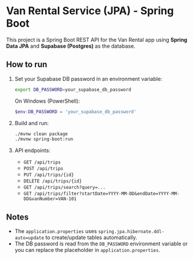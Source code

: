 # Van Rental Service (JPA) - Spring Boot

This project is a Spring Boot REST API for the Van Rental app using **Spring Data JPA** and **Supabase (Postgres)** as the database.

## How to run

1. Set your Supabase DB password in an environment variable:
   ```bash
   export DB_PASSWORD=your_supabase_db_password
   ```
   On Windows (PowerShell):
   ```powershell
   $env:DB_PASSWORD = 'your_supabase_db_password'
   ```

2. Build and run:
   ```bash
   ./mvnw clean package
   ./mvnw spring-boot:run
   ```

3. API endpoints:
   - `GET /api/trips`
   - `POST /api/trips`
   - `PUT /api/trips/{id}`
   - `DELETE /api/trips/{id}`
   - `GET /api/trips/search?query=...`
   - `GET /api/trips/filter?startDate=YYYY-MM-DD&endDate=YYYY-MM-DD&vanNumber=VAN-101`

## Notes
- The `application.properties` uses `spring.jpa.hibernate.ddl-auto=update` to create/update tables automatically.
- The DB password is read from the `DB_PASSWORD` environment variable or you can replace the placeholder in `application.properties`.
